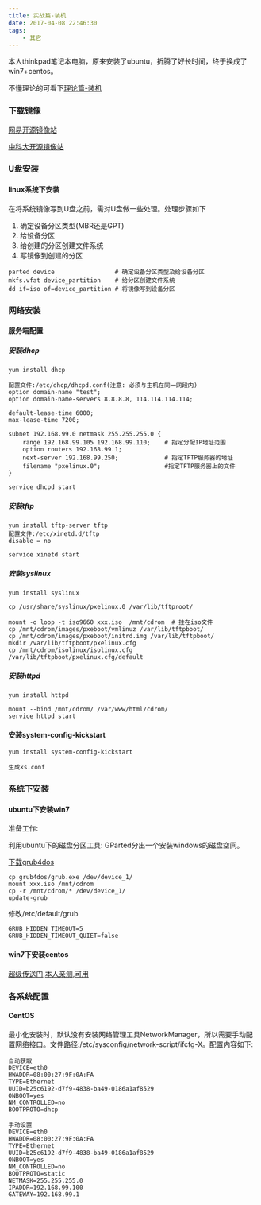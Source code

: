 ```yaml
---
title: 实战篇-装机
date: 2017-04-08 22:46:30
tags:
	- 其它
---
```

本人thinkpad笔记本电脑，原来安装了ubuntu，折腾了好长时间，终于换成了win7+centos。

不懂理论的可看下[理论篇-装机](/2017/04/08/理论篇-装机/)
### 下载镜像

[网易开源镜像站](http://mirrors.163.com)

[中科大开源镜像站](http://mirrors.ustc.edu.cn)

### U盘安装
#### linux系统下安装
在将系统镜像写到U盘之前，需对U盘做一些处理。处理步骤如下

1. 确定设备分区类型(MBR还是GPT)
2. 给设备分区
3. 给创建的分区创建文件系统
4. 写镜像到创建的分区

```	
parted device                 # 确定设备分区类型及给设备分区
mkfs.vfat device_partition    # 给分区创建文件系统
dd if=iso of=device_partition # 将镜像写到设备分区
```

### 网络安装
#### 服务端配置
##### 安装dhcp

```
yum install dhcp

配置文件:/etc/dhcp/dhcpd.conf(注意: 必须与主机在同一网段内)
option domain-name "test";
option domain-name-servers 8.8.8.8, 114.114.114.114;

default-lease-time 6000;
max-lease-time 7200;

subnet 192.168.99.0 netmask 255.255.255.0 {
    range 192.168.99.105 192.168.99.110;    # 指定分配IP地址范围
    option routers 192.168.99.1;
    next-server 192.168.99.250;             # 指定TFTP服务器的地址
    filename "pxelinux.0";                  #指定TFTP服务器上的文件
}

service dhcpd start
```

##### 安装tftp

```
yum install tftp-server tftp
配置文件:/etc/xinetd.d/tftp
disable = no

service xinetd start
```

##### 安装syslinux

```
yum install syslinux

cp /usr/share/syslinux/pxelinux.0 /var/lib/tftproot/

mount -o loop -t iso9660 xxx.iso  /mnt/cdrom  # 挂在iso文件
cp /mnt/cdrom/images/pxeboot/vmlinuz /var/lib/tftpboot/
cp /mnt/cdrom/images/pxeboot/initrd.img /var/lib/tftpboot/
mkdir /var/lib/tftpboot/pxelinux.cfg
cp /mnt/cdrom/isolinux/isolinux.cfg /var/lib/tftpboot/pxelinux.cfg/default
```

##### 安装httpd

```
yum install httpd

mount --bind /mnt/cdrom/ /var/www/html/cdrom/
service httpd start
```

#### 安装system-config-kickstart
```
yum install system-config-kickstart

生成ks.conf
```

### 系统下安装

#### ubuntu下安装win7

准备工作:

利用ubuntu下的磁盘分区工具: GParted分出一个安装windows的磁盘空间。

[下载grub4dos](https://gna.org/projects/grub4dos/)

```
cp grub4dos/grub.exe /dev/device_1/
mount xxx.iso /mnt/cdrom
cp -r /mnt/cdrom/* /dev/device_1/
update-grub
```

修改/etc/default/grub

```
GRUB_HIDDEN_TIMEOUT=5
GRUB_HIDDEN_TIMEOUT_QUIET=false
```

#### win7下安装centos

[超级传送门,本人亲测,可用](http://blog.sina.com.cn/s/blog_86e874d30101e3d8.html)

### 各系统配置
#### CentOS
最小化安装时，默认没有安装网络管理工具NetworkManager，所以需要手动配置网络接口。文件路径:/etc/sysconfig/network-script/ifcfg-X。配置内容如下:

```
自动获取
DEVICE=eth0
HWADDR=08:00:27:9F:0A:FA
TYPE=Ethernet
UUID=b25c6192-d7f9-4838-ba49-0186a1af8529
ONBOOT=yes
NM_CONTROLLED=no
BOOTPROTO=dhcp

手动设置
DEVICE=eth0
HWADDR=08:00:27:9F:0A:FA
TYPE=Ethernet
UUID=b25c6192-d7f9-4838-ba49-0186a1af8529
ONBOOT=yes
NM_CONTROLLED=no
BOOTPROTO=static
NETMASK=255.255.255.0
IPADDR=192.168.99.100
GATEWAY=192.168.99.1
```
